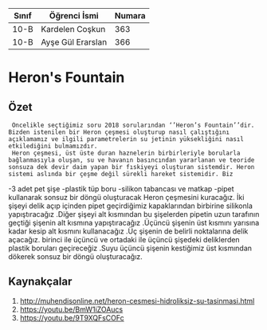

Sınıf | Öğrenci İsmi  | Numara
-------|----------------|--------
10-B  | Kardelen Coşkun | 363
10-B   | Ayşe Gül Erarslan | 366


#  Heron's Fountain
## Özet
     Öncelikle seçtiğimiz soru 2018 sorularından ‘’Heron’s Fountain’’dir. Bizden istenilen bir Heron çeşmesi oluşturup nasıl çalıştığını açıklamamız ve ilgili parametrelerin su jetinin yüksekliğini nasıl etkilediğini bulmamızdır.
     Heron çeşmesi, üst üste duran haznelerin birbirleriyle borularla bağlanmasıyla oluşan, su ve havanın basıncından yararlanan ve teoride sonsuza dek devir daim yapan bir fıskiyeyi oluşturan sistemdir. Heron sistemi aslında bir çeşme değil sürekli hareket sistemidir. Biz
-3 adet pet şişe 
-plastik tüp boru
-silikon tabancası ve matkap
-pipet
kullanarak sonsuz bir döngü oluşturacak Heron çeşmesini kuracağız.
İki şişeyi delik açıp içinden pipet geçirdiğimiz kapaklarından birbirine silikonla yapıştıracağız .Diğer şişeyi alt kısmından bu şişelerden pipetin uzun tarafının geçtiği şişenin alt kısmına yapıştıracağız .Üçüncü şişenin üst kısmını yarısına kadar kesip alt kısmını kullanacağız .Üç şişenin de belirli noktalarına delik açacağız. birinci ile üçüncü ve ortadaki ile üçüncü şişedeki deliklerden plastik boruları geçireceğiz .Suyu üçüncü şişenin kestiğimiz üst kısmından dökerek sonsuz bir döngü oluşturacağız. 


## Kaynakçalar  

 1.   http://muhendisonline.net/heron-cesmesi-hidroliksiz-su-tasinmasi.html    
 2.   https://youtu.be/BmW1iZOAucs
 3.   https://youtu.be/9T9XQFsCOFc
